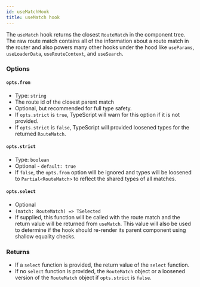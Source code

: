 ```yaml
---
id: useMatchHook
title: useMatch hook
---
```


The `useMatch` hook returns the closest `RouteMatch` in the component tree. The raw route match contains all of the information about a route match in the router and also powers many other hooks under the hood like `useParams`, `useLoaderData`, `useRouteContext`, and `useSearch`.

### Options

#### `opts.from`

- Type: `string`
- The route id of the closest parent match
- Optional, but recommended for full type safety.
- If `opts.strict` is `true`, TypeScript will warn for this option if it is not provided.
- If `opts.strict` is `false`, TypeScript will provided loosened types for the returned `RouteMatch`.

#### `opts.strict`

- Type: `boolean`
- Optional - `default: true`
- If `false`, the `opts.from` option will be ignored and types will be loosened to `Partial<RouteMatch>` to reflect the shared types of all matches.

#### `opts.select`

- Optional
- `(match: RouteMatch) => TSelected`
- If supplied, this function will be called with the route match and the return value will be returned from `useMatch`. This value will also be used to determine if the hook should re-render its parent component using shallow equality checks.

### Returns

- If a `select` function is provided, the return value of the `select` function.
- If no `select` function is provided, the `RouteMatch` object or a loosened version of the `RouteMatch` object if `opts.strict` is `false`.
